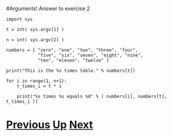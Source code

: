 #Arguments! Answer to exercise 2

    import sys
    
    t = int( sys.argv[1] )
    
    n = int( sys.argv[2] )
    
    numbers = [ "zero", "one", "two", "three", "four",
                "five", "six", "seven", "eight", "nine",
                "ten", "eleven", "twelve" ]
    
    print("This is the %s times table." % numbers[t])
    
    for i in range(1, n+1):
        t_times_i = t * i
    
        print("%s times %s equals %d" % ( numbers[i], numbers[t], t_times_i ))

# [Previous](arguments.md) [Up](README.md) [Next](arguments.md)
